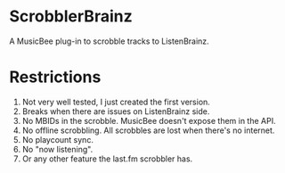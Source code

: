 # ScrobblerBrainz
A MusicBee plug-in to scrobble tracks to ListenBrainz.

# Restrictions
1. Not very well tested, I just created the first version.
1. Breaks when there are issues on ListenBrainz side.
1. No MBIDs in the scrobble. MusicBee doesn't expose them in the API.
1. No offline scrobbling. All scrobbles are lost when there's no internet.
1. No playcount sync.
1. No "now listening".
1. Or any other feature the last.fm scrobbler has.
